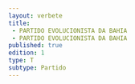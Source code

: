 ```yaml
---
layout: verbete
title:
 - PARTIDO EVOLUCIONISTA DA BAHIA
 - PARTIDO EVOLUCIONISTA DA BAHIA
published: true
edition: 1  
type: T
subtype: Partido
---
```


